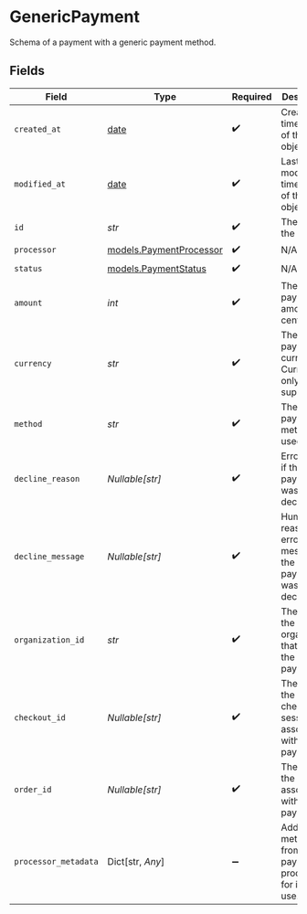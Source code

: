 # GenericPayment

Schema of a payment with a generic payment method.


## Fields

| Field                                                                | Type                                                                 | Required                                                             | Description                                                          | Example                                                              |
| -------------------------------------------------------------------- | -------------------------------------------------------------------- | -------------------------------------------------------------------- | -------------------------------------------------------------------- | -------------------------------------------------------------------- |
| `created_at`                                                         | [date](https://docs.python.org/3/library/datetime.html#date-objects) | :heavy_check_mark:                                                   | Creation timestamp of the object.                                    |                                                                      |
| `modified_at`                                                        | [date](https://docs.python.org/3/library/datetime.html#date-objects) | :heavy_check_mark:                                                   | Last modification timestamp of the object.                           |                                                                      |
| `id`                                                                 | *str*                                                                | :heavy_check_mark:                                                   | The ID of the object.                                                |                                                                      |
| `processor`                                                          | [models.PaymentProcessor](../models/paymentprocessor.md)             | :heavy_check_mark:                                                   | N/A                                                                  |                                                                      |
| `status`                                                             | [models.PaymentStatus](../models/paymentstatus.md)                   | :heavy_check_mark:                                                   | N/A                                                                  |                                                                      |
| `amount`                                                             | *int*                                                                | :heavy_check_mark:                                                   | The payment amount in cents.                                         | 1000                                                                 |
| `currency`                                                           | *str*                                                                | :heavy_check_mark:                                                   | The payment currency. Currently, only `usd` is supported.            | usd                                                                  |
| `method`                                                             | *str*                                                                | :heavy_check_mark:                                                   | The payment method used.                                             | card                                                                 |
| `decline_reason`                                                     | *Nullable[str]*                                                      | :heavy_check_mark:                                                   | Error code, if the payment was declined.                             | insufficient_funds                                                   |
| `decline_message`                                                    | *Nullable[str]*                                                      | :heavy_check_mark:                                                   | Human-reasable error message, if the payment was declined.           | Your card has insufficient funds.                                    |
| `organization_id`                                                    | *str*                                                                | :heavy_check_mark:                                                   | The ID of the organization that owns the payment.                    | 1dbfc517-0bbf-4301-9ba8-555ca42b9737                                 |
| `checkout_id`                                                        | *Nullable[str]*                                                      | :heavy_check_mark:                                                   | The ID of the checkout session associated with this payment.         | e4b478fa-cd25-4253-9f1f-8a41e6370ede                                 |
| `order_id`                                                           | *Nullable[str]*                                                      | :heavy_check_mark:                                                   | The ID of the order associated with this payment.                    | e4b478fa-cd25-4253-9f1f-8a41e6370ede                                 |
| `processor_metadata`                                                 | Dict[str, *Any*]                                                     | :heavy_minus_sign:                                                   | Additional metadata from the payment processor for internal use.     |                                                                      |